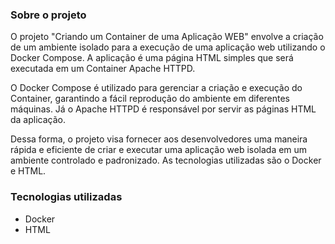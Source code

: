 ### Sobre o projeto
O projeto "Criando um Container de uma Aplicação WEB" envolve a criação de um ambiente isolado para a execução de uma aplicação web utilizando o Docker Compose. A aplicação é uma página HTML simples que será executada em um Container Apache HTTPD.

O Docker Compose é utilizado para gerenciar a criação e execução do Container, garantindo a fácil reprodução do ambiente em diferentes máquinas. Já o Apache HTTPD é responsável por servir as páginas HTML da aplicação.

Dessa forma, o projeto visa fornecer aos desenvolvedores uma maneira rápida e eficiente de criar e executar uma aplicação web isolada em um ambiente controlado e padronizado. As tecnologias utilizadas são o Docker e HTML.

### Tecnologias utilizadas
* Docker
* HTML

